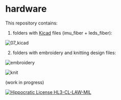 # hardware

This repository contains:

1) folders with [Kicad]([url](https://www.kicad.org/)) files (imu_fiber + leds_fiber):

![07_kicad](https://github.com/FiberCircuits/hardware/assets/142898164/25bb4e09-f68d-46fd-bba5-62ac4485a9c3)

2) folders with embroidery and knitting design files:

![embroidery](https://github.com/FiberCircuits/hardware/assets/142898164/f52c2158-a4f9-4075-8124-72205d25d0a4)

![knit](https://github.com/FiberCircuits/hardware/assets/142898164/cfde057d-8d4a-4b54-8cfa-2d5eeea68f60)

(work in progress)

[![Hippocratic License HL3-CL-LAW-MIL](https://img.shields.io/static/v1?label=Hippocratic%20License&message=HL3-CL-LAW-MIL&labelColor=5e2751&color=bc8c3d)](https://firstdonoharm.dev/version/3/0/cl-law-mil.html)

